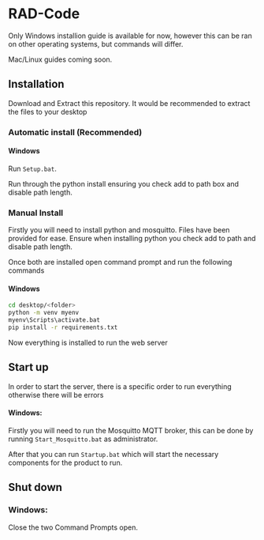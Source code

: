 # RAD-Code
Only Windows installion guide is available for now, however this can be ran on other operating systems, but commands will differ.

Mac/Linux guides coming soon.
## Installation
Download and Extract this repository. It would be recommended to extract the files to your desktop

### Automatic install (Recommended)
#### Windows
Run `Setup.bat`.

Run through the python install ensuring you check add to path box and disable path length.

### Manual Install
Firstly you will need to install python and mosquitto. Files have been provided for ease. Ensure when installing python you check add to path and disable path length.

Once both are installed open command prompt and run the following commands
#### Windows
``` bash
cd desktop/<folder>
python -m venv myenv
myenv\Scripts\activate.bat
pip install -r requirements.txt
```
Now everything is installed to run the web server

## Start up
In order to start the server, there is a specific order to run everything otherwise there will be errors

#### Windows:
Firstly you will need to run the Mosquitto MQTT broker, this can be done by running `Start_Mosquitto.bat` as administrator.

After that you can run `Startup.bat` which will start the necessary components for the product to run.

## Shut down
### Windows:
Close the two Command Prompts open.